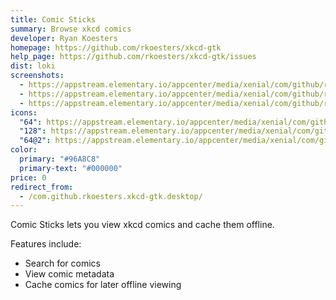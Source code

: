 ```yaml
---
title: Comic Sticks
summary: Browse xkcd comics
developer: Ryan Koesters
homepage: https://github.com/rkoesters/xkcd-gtk
help_page: https://github.com/rkoesters/xkcd-gtk/issues
dist: loki
screenshots:
  - https://appstream.elementary.io/appcenter/media/xenial/com/github/rkoesters.xkcd-gtk.desktop/C5BB2314184220A0267870BB6591773F/screenshots/image-1_orig.png
  - https://appstream.elementary.io/appcenter/media/xenial/com/github/rkoesters.xkcd-gtk.desktop/C5BB2314184220A0267870BB6591773F/screenshots/image-2_orig.png
  - https://appstream.elementary.io/appcenter/media/xenial/com/github/rkoesters.xkcd-gtk.desktop/C5BB2314184220A0267870BB6591773F/screenshots/image-3_orig.png
icons:
  "64": https://appstream.elementary.io/appcenter/media/xenial/com/github/rkoesters.xkcd-gtk.desktop/C5BB2314184220A0267870BB6591773F/icons/64x64/com.github.rkoesters.xkcd-gtk_com.github.rkoesters.xkcd-gtk.png
  "128": https://appstream.elementary.io/appcenter/media/xenial/com/github/rkoesters.xkcd-gtk.desktop/C5BB2314184220A0267870BB6591773F/icons/128x128/com.github.rkoesters.xkcd-gtk_com.github.rkoesters.xkcd-gtk.png
  "64@2": https://appstream.elementary.io/appcenter/media/xenial/com/github/rkoesters.xkcd-gtk.desktop/C5BB2314184220A0267870BB6591773F/icons/64x64@2/com.github.rkoesters.xkcd-gtk_com.github.rkoesters.xkcd-gtk.png
color:
  primary: "#96A8C8"
  primary-text: "#000000"
price: 0
redirect_from:
  - /com.github.rkoesters.xkcd-gtk.desktop/
---
```


<p>Comic Sticks lets you view xkcd comics and cache them offline.</p>
<p>Features include:</p>
<ul>
  <li>Search for comics</li>
  <li>View comic metadata</li>
  <li>Cache comics for later offline viewing</li>
</ul>